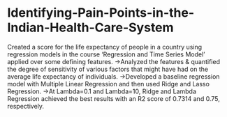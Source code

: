 # Identifying-Pain-Points-in-the-Indian-Health-Care-System
Created a score for the life expectancy of people in a country using regression models in the course ‘Regression and Time  Series Model’ applied over some defining features.
->Analyzed the features & quantified the degree of sensitivity of various factors that might have had on the average life 
expectancy of individuals.
->Developed a baseline regression model with Multiple Linear Regression and then used Ridge and Lasso Regression.
->At Lambda=0.1 and Lambda=10, Ridge and Lambda Regression achieved the best results with an R2 score of 0.7314 
and 0.75, respectively.
